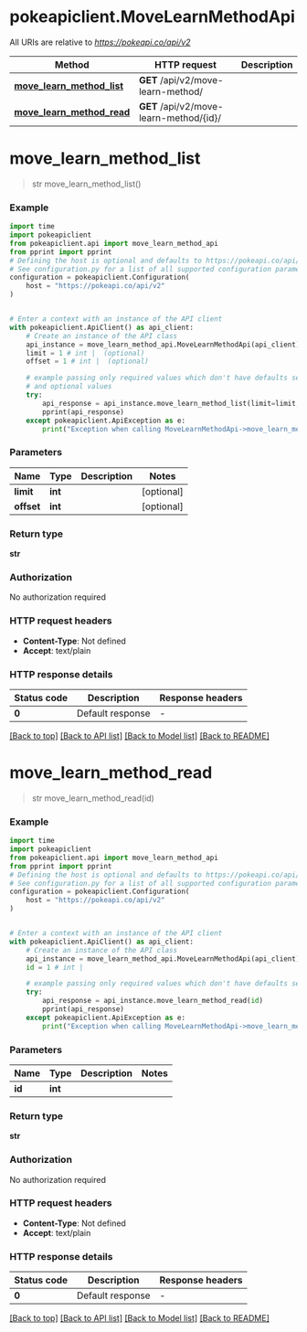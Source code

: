 # pokeapiclient.MoveLearnMethodApi

All URIs are relative to *https://pokeapi.co/api/v2*

Method | HTTP request | Description
------------- | ------------- | -------------
[**move_learn_method_list**](MoveLearnMethodApi.md#move_learn_method_list) | **GET** /api/v2/move-learn-method/ | 
[**move_learn_method_read**](MoveLearnMethodApi.md#move_learn_method_read) | **GET** /api/v2/move-learn-method/{id}/ | 


# **move_learn_method_list**
> str move_learn_method_list()



### Example


```python
import time
import pokeapiclient
from pokeapiclient.api import move_learn_method_api
from pprint import pprint
# Defining the host is optional and defaults to https://pokeapi.co/api/v2
# See configuration.py for a list of all supported configuration parameters.
configuration = pokeapiclient.Configuration(
    host = "https://pokeapi.co/api/v2"
)


# Enter a context with an instance of the API client
with pokeapiclient.ApiClient() as api_client:
    # Create an instance of the API class
    api_instance = move_learn_method_api.MoveLearnMethodApi(api_client)
    limit = 1 # int |  (optional)
    offset = 1 # int |  (optional)

    # example passing only required values which don't have defaults set
    # and optional values
    try:
        api_response = api_instance.move_learn_method_list(limit=limit, offset=offset)
        pprint(api_response)
    except pokeapiclient.ApiException as e:
        print("Exception when calling MoveLearnMethodApi->move_learn_method_list: %s\n" % e)
```


### Parameters

Name | Type | Description  | Notes
------------- | ------------- | ------------- | -------------
 **limit** | **int**|  | [optional]
 **offset** | **int**|  | [optional]

### Return type

**str**

### Authorization

No authorization required

### HTTP request headers

 - **Content-Type**: Not defined
 - **Accept**: text/plain


### HTTP response details

| Status code | Description | Response headers |
|-------------|-------------|------------------|
**0** | Default response |  -  |

[[Back to top]](#) [[Back to API list]](../README.md#documentation-for-api-endpoints) [[Back to Model list]](../README.md#documentation-for-models) [[Back to README]](../README.md)

# **move_learn_method_read**
> str move_learn_method_read(id)



### Example


```python
import time
import pokeapiclient
from pokeapiclient.api import move_learn_method_api
from pprint import pprint
# Defining the host is optional and defaults to https://pokeapi.co/api/v2
# See configuration.py for a list of all supported configuration parameters.
configuration = pokeapiclient.Configuration(
    host = "https://pokeapi.co/api/v2"
)


# Enter a context with an instance of the API client
with pokeapiclient.ApiClient() as api_client:
    # Create an instance of the API class
    api_instance = move_learn_method_api.MoveLearnMethodApi(api_client)
    id = 1 # int | 

    # example passing only required values which don't have defaults set
    try:
        api_response = api_instance.move_learn_method_read(id)
        pprint(api_response)
    except pokeapiclient.ApiException as e:
        print("Exception when calling MoveLearnMethodApi->move_learn_method_read: %s\n" % e)
```


### Parameters

Name | Type | Description  | Notes
------------- | ------------- | ------------- | -------------
 **id** | **int**|  |

### Return type

**str**

### Authorization

No authorization required

### HTTP request headers

 - **Content-Type**: Not defined
 - **Accept**: text/plain


### HTTP response details

| Status code | Description | Response headers |
|-------------|-------------|------------------|
**0** | Default response |  -  |

[[Back to top]](#) [[Back to API list]](../README.md#documentation-for-api-endpoints) [[Back to Model list]](../README.md#documentation-for-models) [[Back to README]](../README.md)

